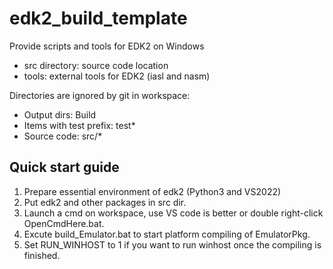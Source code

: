 # edk2_build_template
Provide scripts and tools for EDK2 on Windows

- src directory: source code location
- tools: external tools for EDK2 (iasl and nasm)

Directories are ignored by git in workspace: 
- Output dirs: Build
- Items with test prefix: test*
- Source code: src/*

## Quick start guide
1. Prepare essential environment of edk2 (Python3 and VS2022)
1. Put edk2 and other packages in src dir.
1. Launch a cmd on workspace, use VS code is better or double right-click OpenCmdHere.bat.
1. Excute build_Emulator.bat to start platform compiling of EmulatorPkg.
1. Set RUN_WINHOST to 1 if you want to run winhost once the compiling is finished.
